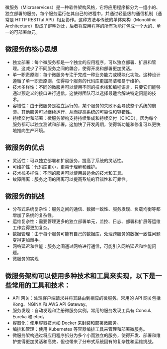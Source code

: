 微服务（Microservices）是一种软件架构风格，它将应用程序拆分为一组小的、独立部署的服务，每个服务运行在其自己的进程中，并通过轻量级的通信机制（通常是 HTTP RESTful API）相互协作。这种方法与传统的单体架构（Monolithic Architecture）形成了鲜明对比，后者将应用程序的所有功能打包成一个大的、单一的可部署单元。

## 微服务的核心思想

- 独立部署：每个微服务都是一个独立的应用程序，可以独立部署、扩展和管理。这减少了不同服务之间的耦合，使得开发和部署更加灵活。
- 单一职责原则：每个微服务专注于完成一种业务能力或模块化功能。这种设计遵循了单一职责原则，使得每个服务的代码库更加简洁和易于维护。
- 技术多样性：不同的微服务可以使用不同的技术栈和编程语言，只要它们能够通过预定义的接口进行通信。这使得团队可以选择最适合解决特定问题的技术。
- 容错性：由于微服务是独立运行的，某个服务的失败不会导致整个系统的崩溃。其他服务可以继续运行，从而提高系统的可靠性和容错性。
- 持续交付和部署：微服务架构支持持续集成和持续交付（CI/CD），因为每个服务都可以独立测试和部署。这加快了开发周期，使得新功能和修复可以更快地推向生产环境。

## 微服务的优点

- 灵活性：可以独立部署和扩展服务，提高了系统的灵活性。
- 可维护性：代码库更小，更易于理解和维护。
- 技术栈多样性：不同的服务可以使用最适合的技术和工具。
- 故障隔离：服务之间的隔离可以提高系统的容错性和可靠性。

## 微服务的挑战

- 分布式系统复杂性：服务之间的通信、数据一致性、服务发现、负载均衡等都增加了系统的复杂性。
- 运维复杂性：需要管理更多的独立部署单元，监控、日志、部署和扩展等运维工作变得更加复杂。
- 数据管理：由于每个服务可能有自己的数据库，处理跨服务的数据一致性问题变得更加棘手。
- 网络延迟和性能：服务之间通过网络进行通信，可能引入网络延迟和性能问题。
- 微服务的实现
  
## 微服务架构可以使用多种技术和工具来实现，以下是一些常用的工具和技术：

- API 网关：处理客户端请求并将其路由到相应的微服务。常用的 API 网关包括 Kong、NGINX 和 AWS API Gateway。
- 服务发现：自动发现和注册微服务实例。常用的服务发现工具有 Consul、Eureka 和 etcd。
- 容器化：使用容器技术如 Docker 来封装和部署微服务。
- 编排和管理：使用 Kubernetes 等容器编排工具来管理和部署微服务。
- 微服务架构通过将应用程序拆分为多个小而独立的服务，使得开发、部署和维护变得更加灵活和高效，但也带来了分布式系统固有的复杂性和运维挑战。
